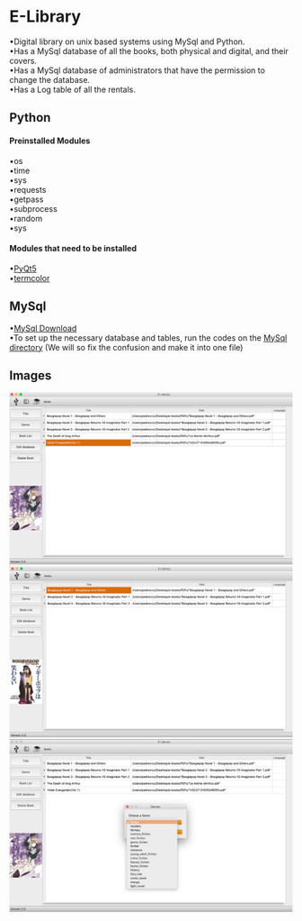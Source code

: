 # E-Library
•Digital library on unix based systems using MySql and Python.<br/>
•Has a MySql database of all the books, both physical and digital, and their covers.<br/>
•Has a MySql database of administrators  that have the permission to change the database.<br/>
•Has a Log table of all the rentals.<br/>

## Python

#### Preinstalled Modules
•os<br/>
•time<br/>
•sys<br/>
•requests<br/>
•getpass<br/>
•subprocess<br/>
•random<br/>
•sys<br/>

#### Modules that need to be installed
•[PyQt5](https://pypi.org/project/PyQt5/)<br/>
•[termcolor](https://pypi.org/project/termcolor/)<br/>

## MySql
•[MySql Download](https://dev.mysql.com/downloads/mysql/)<br/>
•To set up the necessary database and tables, run the codes on the [MySql directory](https://github.com/Pedro4064/E-Library/tree/master/mySQL) (We will so fix the confusion and make it into one file)<br/>

## Images

![Main](https://github.com/Pedro4064/E-Library/blob/master/images/Main.png?raw=true)
![Main2](https://github.com/Pedro4064/E-Library/blob/master/images/Main2.png?raw=true)
![Genres](https://github.com/Pedro4064/E-Library/blob/master/images/Genre.png?raw=true)

